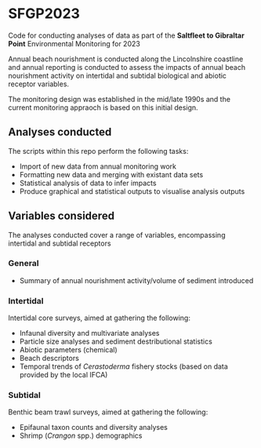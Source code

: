 # SFGP2023
Code for conducting analyses of data as part of the **Saltfleet to Gibraltar Point** Environmental Monitoring for 2023

Annual beach nourishment is conducted along the Lincolnshire coastline and annual reporting is conducted to assess the impacts of annual beach nourishment activity on intertidal and subtidal biological and abiotic receptor variables.

The monitoring design was established in the mid/late 1990s and the current monitoring appraoch is based on this
initial design.

## Analyses conducted
The scripts within this repo perform the following tasks:
* Import of new data from annual monitoring work
* Formatting new data and merging with existant data sets
* Statistical analysis of data to infer impacts
* Produce graphical and statistical outputs to visualise analysis outputs

## Variables considered
The analyses conducted cover a range of variables, encompassing intertidal and subtidal receptors

### General
* Summary of annual nourishment activity/volume of sediment introduced

### Intertidal
Intertidal core surveys, aimed at gathering the following:
* Infaunal diversity and multivariate analyses
* Particle size analyses and sediment destributional statistics
* Abiotic parameters (chemical)
* Beach descriptors
* Temporal trends of *Cerastoderma* fishery stocks (based on data provided by the local IFCA)

### Subtidal
Benthic beam trawl surveys, aimed at gathering the following:
* Epifaunal taxon counts and diversity analyses
* Shrimp (*Crangon* spp.) demographics
